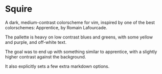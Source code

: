 Squire
======

A dark, medium-contrast colorscheme for vim, inspired by one of the best colorschemes: Apprentice, by Romain Lafourcade.

The pallette is heavy on low contrast blues and greens, with some yellow and purple, and off-white text.

The goal was to end up with something similar to apprentice, with a slightly higher contrast against the background.

It also explicitly sets a few extra markdown options.



